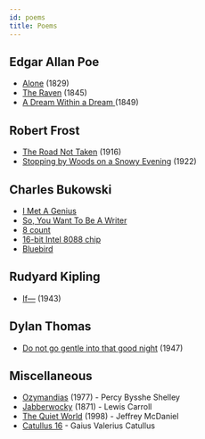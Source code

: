 ```yaml
---
id: poems
title: Poems
---
```


## Edgar Allan Poe

- [Alone](https://www.poetryfoundation.org/poems/46477/alone-56d2265f2667d) (1829)
- [The Raven](https://en.wikipedia.org/wiki/The_Raven) (1845)
- [A Dream Within a Dream ](https://www.poetryfoundation.org/poems/52829/a-dream-within-a-dream) (1849)

## Robert Frost

- [The Road Not Taken](https://en.wikipedia.org/wiki/The_Road_Not_Taken) (1916)
- [Stopping by Woods on a Snowy Evening](https://www.poetryfoundation.org/poems/42891/stopping-by-woods-on-a-snowy-evening) (1922)

## Charles Bukowski

- [I Met A Genius](#)
- [So, You Want To Be A Writer](#)
- [8 count](https://www.poetryfoundation.org/poems/49699/8-count)
- [16-bit Intel 8088 chip](https://allpoetry.com/16-bit-Intel-8088-chip)
- [Bluebird](https://allpoetry.com/poem/8509539-Bluebird-by-Charles-Bukowski)

## Rudyard Kipling

- [If—](https://www.poetryfoundation.org/poems/46473/if---) (1943)

## Dylan Thomas

- [Do not go gentle into that good night](https://poets.org/poem/do-not-go-gentle-good-night) (1947)

## Miscellaneous

- [Ozymandias](https://www.poetryfoundation.org/poems/46565/ozymandias) (1977) - Percy Bysshe Shelley
- [Jabberwocky](https://en.wikipedia.org/wiki/Jabberwocky) (1871) - Lewis Carroll
- [The Quiet World](https://www.poetryfoundation.org/poems/49238/the-quiet-world) (1998) - Jeffrey McDaniel
- [Catullus 16](https://en.wikipedia.org/wiki/Catullus_16) - Gaius Valerius Catullus
